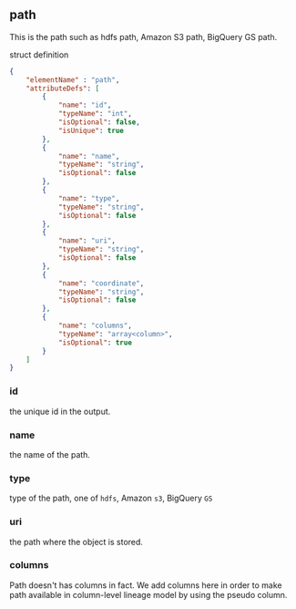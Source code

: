 ## path

This is the path such as hdfs path, Amazon S3 path, BigQuery GS path.

struct definition

```json
{
    "elementName" : "path",
    "attributeDefs": [
        {
            "name": "id",
            "typeName": "int",
            "isOptional": false,
            "isUnique": true
        },
        {
            "name": "name",
            "typeName": "string",
            "isOptional": false
        },
        {
            "name": "type",
            "typeName": "string",
            "isOptional": false
        },
        {
            "name": "uri",
            "typeName": "string",
            "isOptional": false
        },
        {
            "name": "coordinate",
            "typeName": "string",
            "isOptional": false
        },
        {
            "name": "columns",
            "typeName": "array<column>",
            "isOptional": true
        } 
    ]
}
```

### id

the unique id in the output.

### name

the name of the path.

### type

type of the path, one of `hdfs`, Amazon `s3`, BigQuery `GS`

### uri

the path where the object is stored.

### columns

Path doesn't has columns in fact. We add columns here in order to make path available in column-level lineage model by using the pseudo column.
